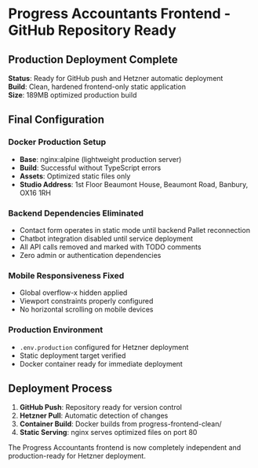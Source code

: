 # Progress Accountants Frontend - GitHub Repository Ready

## Production Deployment Complete

**Status**: Ready for GitHub push and Hetzner automatic deployment  
**Build**: Clean, hardened frontend-only static application  
**Size**: 189MB optimized production build

## Final Configuration

### Docker Production Setup
- **Base**: nginx:alpine (lightweight production server)
- **Build**: Successful without TypeScript errors
- **Assets**: Optimized static files only
- **Studio Address**: 1st Floor Beaumont House, Beaumont Road, Banbury, OX16 1RH

### Backend Dependencies Eliminated
- Contact form operates in static mode until backend Pallet reconnection
- Chatbot integration disabled until service deployment
- All API calls removed and marked with TODO comments
- Zero admin or authentication dependencies

### Mobile Responsiveness Fixed
- Global overflow-x hidden applied
- Viewport constraints properly configured
- No horizontal scrolling on mobile devices

### Production Environment
- `.env.production` configured for Hetzner deployment
- Static deployment target verified
- Docker container ready for immediate deployment

## Deployment Process

1. **GitHub Push**: Repository ready for version control
2. **Hetzner Pull**: Automatic detection of changes
3. **Container Build**: Docker builds from progress-frontend-clean/
4. **Static Serving**: nginx serves optimized files on port 80

The Progress Accountants frontend is now completely independent and production-ready for Hetzner deployment.